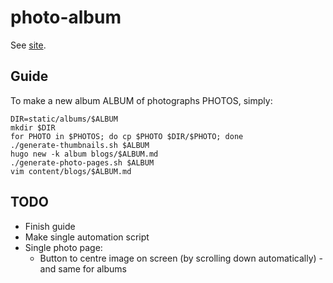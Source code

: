 # photo-album

See [site](https://eidoom.github.io/photo-album-site/).

## Guide 

To make a new album ALBUM of photographs PHOTOS, simply:
```
DIR=static/albums/$ALBUM
mkdir $DIR
for PHOTO in $PHOTOS; do cp $PHOTO $DIR/$PHOTO; done
./generate-thumbnails.sh $ALBUM
hugo new -k album blogs/$ALBUM.md
./generate-photo-pages.sh $ALBUM
vim content/blogs/$ALBUM.md
```

## TODO
* Finish guide
* Make single automation script
* Single photo page:
	* Button to centre image on screen (by scrolling down automatically) - and same for albums
